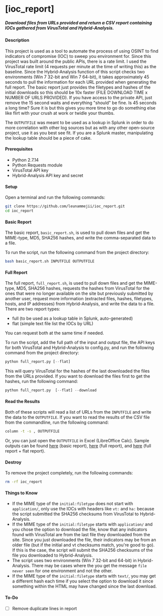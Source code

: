 # [ioc_report]  
##### Download files from URLs provided and return a CSV report containing IOCs gathered from VirusTotal and Hybrid-Analysis.  

#### Description  
This project is used as a tool to automate the process of using OSINT to find indicators of compromise (IOC) to sweep you environment for. Since this project was built around the public APIs, there is a rate limit. I used the VirusTotal rate limit (4 requests per minute at the time of writing this) as the baseline. Since the Hybrid-Analysis function of this script checks two environments (Win 7 32-bit and Win 7 64-bit), it takes approximately 45 seconds to pull the information for each URL provided when generating the full report. The basic report just provides the filetypes and hashes of the initial downloads so this should be 10x faster (FILE DOWNLOAD TIME x NUMBER OF URLS PROVIDED). If you have access to the private API, just remove the 15 second waits and everything "should" be fine. Is 45 seconds a long time? Sure it is but this gives you more time to go do something else like flirt with your crush at work or twidle your thumbs.  

The `OUTPUTFILE` was meant to be used as a lookup in Splunk in order to do more correlation with other log sources but as with any other open-source project, use it as you best see fit. If you are a Splunk master, manipulating the lookup table should be a piece of cake.  


#### Prerequisites  
- Python 2.7.14  
- Python Requests module  
- VirusTotal API key  
- Hybrid-Analysis API key and secret  

#### Setup  
Open a terminal and run the following commands:  
```bash
git clone https://github.com/leunammejii/ioc_report.git
cd ioc_report
```

#### Basic Report  
The basic report, `basic_report.sh`, is used to pull down files and get the MIME-type, MD5, SHA256 hashes, and write the comma-separated data to a file.  

To run the script, run the following command from the project directory:  
```bash
bash basic_report.sh INPUTFILE OUTPUTFILE
```

#### Full Report  
The full report, `full_report.sh`, is used to pull down files and get the MIME-type, MD5, SHA256 hashes, requests the hashes from VirusTotal for the ones that were no longer available on the site but previously submitted by another user, request more information (extracted files, hashes, filetypes, hosts, and IP addresses) from Hybrid-Analysis, and write the data to a file. There are two report types:  
- full (to be used as a lookup table in Splunk, auto-generated)  
- flat (simple text file list the IOCs by URL)  

You can request both at the same time if needed.  

To run the script, add the full path of the input and output file, the API keys for both VirusTotal and Hybrid-Analysis to config.py, and run the following command from the project directory:  
```python
python full_report.py [--flat]
```

This will query VirusTotal for the hashes of the last downloaded the files from the URLs provided. If you want to download the files first to get the hashes, run the following command:  
```python
python full_report.py  [--flat] --download
```

#### Read the Results  
Both of these scripts will read a list of URLs from the `INPUTFILE` and write the data to the `OUTPUTFILE`. If you want to read the results of the CSV file from the commandline, run the following command:  
```bash
column -t -s , OUTPUTFILE
```

Or, you can just open the `OUTPUTFILE` in Excel (LibreOffice Calc). Sample outputs can be found [here](https://github.com/leunammejii/ioc_report/blob/master/sample_basic_results.csv) (basic report), [here](https://github.com/leunammejii/ioc_report/blob/master/sample_full_results.csv) (full report), and [here](https://github.com/leunammejii/ioc_report/blob/master/sample_full_results.csv) (full report + flat report).  

#### Destroy
To remove the project completely,  run the following commands:  
```bash
rm -rf ioc_report
```  

#### Things to Know  
- If the MIME type of the `initial:filetype` does not start with `application/`, only use the IOCs with headers like `vt:` and `ha:` because the script submitted the SHA256 checksums from VirusTotal to Hybrid-Analysis.  
- If the MIME type of the `initial:filetype` starts with `application/` and you chose the option to download the file, know that any indicators found with VirusTotal are from the last file they downloaded from the site. Since you just downloaded the file, their indicators may be from an older file (but if the initial and vt checksums match, you're good to go). If this is the case, the script will submit the SHA256 checksums of the file you downloaded to Hybrid-Analysis.  
- The script uses two environments (Win 7 32-bit and 64-bit) in Hybrid-Analysis. There may be cases where the you get the message `file never seen` for one environment and not the other.  
- If the MIME type of the `initial:filetype` starts with `text/`, you may get a different hash each time if you select the option to download it since something within the HTML may have changed since the last download.  

#### To-Do  
- [ ] Remove duplicate lines in report  
